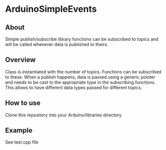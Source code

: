 # ArduinoSimpleEvents

## About

Simple publish/subscribe library functions can be subscribed to topics and will be called whenever data is published to theirs. 

## Overview

Class is instantiated with the number of topics. Functions can be subscribed to these. When a publish happens, data is passed using a generic pointer and needs to be cast to the appropriate type in the subscribing functions. This allows to have different data types passed for different topics. 

## How to use

Clone this repository into your Arduino/libraries directory

## Example

See test.cpp file